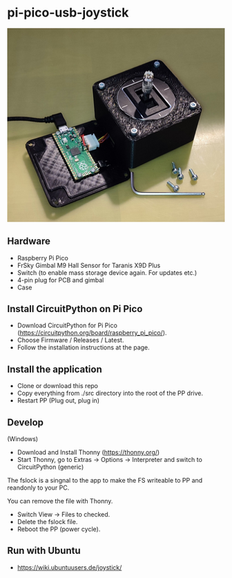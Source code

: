 # pi-pico-usb-joystick

![](./doc/IMG_20230426_105732.jpg)

## Hardware

- Raspberry Pi Pico
- FrSky Gimbal M9 Hall Sensor for Taranis X9D Plus
- Switch (to enable mass storage device again. For updates etc.)
- 4-pin plug for PCB and gimbal
- Case

## Install CircuitPython on Pi Pico

- Download CircuitPython for Pi Pico (https://circuitpython.org/board/raspberry_pi_pico/).
- Choose Firmware / Releases / Latest.
- Follow the installation instructions at the page.

## Install the application
- Clone or download this repo
- Copy everything from ./src directory into the root of the PP drive.
- Restart PP (Plug out, plug in)

## Develop

(Windows)

- Download and Install Thonny (https://thonny.org/)
- Start Thonny, go to Extras -> Options -> Interpreter and switch to CircuitPython (generic)

The fslock is a singnal to the app to make the FS writeable to PP and reandonly to your PC.

You can remove the file with Thonny.

- Switch View -> Files to checked.
- Delete the fslock file.
- Reboot the PP (power cycle).

## Run with Ubuntu

- https://wiki.ubuntuusers.de/joystick/
